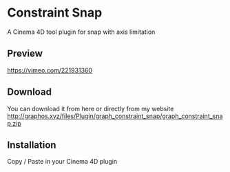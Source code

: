 # Constraint Snap
A Cinema 4D tool plugin for snap with axis limitation

Preview
-----
https://vimeo.com/221931360

Download
-----
You can download it from here or directly from my website
http://graphos.xyz/files/Plugin/graph_constraint_snap/graph_constraint_snap.zip

Installation
-----
Copy / Paste in your Cinema 4D plugin

